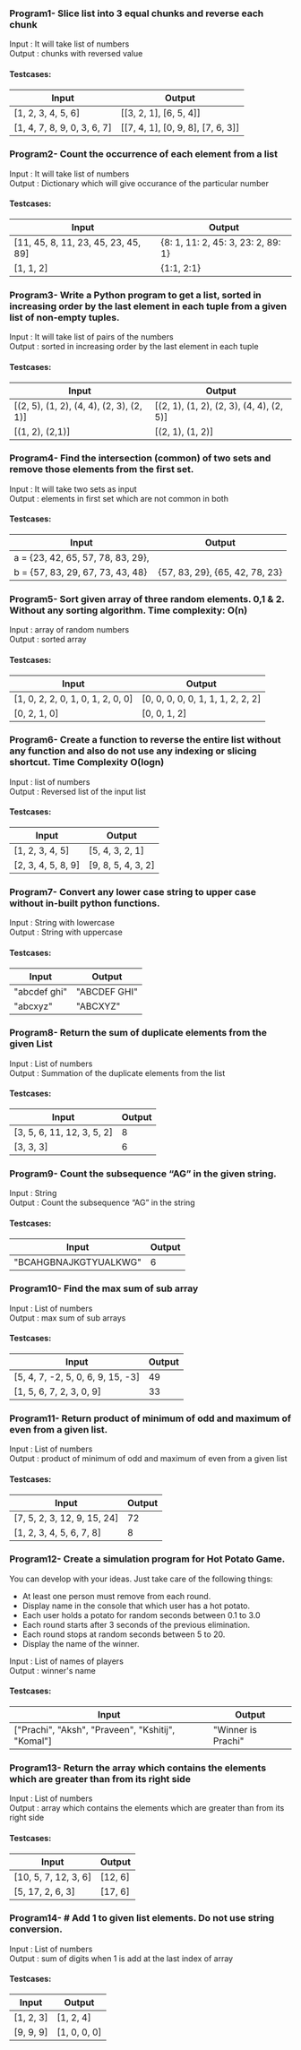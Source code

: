 ### Program1- Slice list into 3 equal chunks and reverse each chunk

Input : It will take list of numbers<br>
Output : chunks with reversed value

#### Testcases:

| Input | Output |
| ----- | ------ |
| [1, 2, 3, 4, 5, 6] | [[3, 2, 1], [6, 5, 4]] |
| [1, 4, 7, 8, 9, 0, 3, 6, 7] | [[7, 4, 1], [0, 9, 8], [7, 6, 3]] |

### Program2- Count the occurrence of each element from a list

Input : It will take list of numbers<br>
Output : Dictionary which will give occurance of the particular number

#### Testcases:

| Input | Output |
| ----- | ------ |
| [11, 45, 8, 11, 23, 45, 23, 45, 89] | {8: 1, 11: 2, 45: 3, 23: 2, 89: 1} |
| [1, 1, 2] | {1:1, 2:1} |

### Program3- Write a Python program to get a list, sorted in increasing order by the last element in each tuple from a given list of non-empty tuples.

Input : It will take list of pairs of the numbers<br>
Output : sorted in increasing order by the last element in each tuple

#### Testcases:

| Input | Output |
| ----- | ------ |
| [(2, 5), (1, 2), (4, 4), (2, 3), (2, 1)] | [(2, 1), (1, 2), (2, 3), (4, 4), (2, 5)] |
| [(1, 2), (2,1)] | [(2, 1), (1, 2)] |

### Program4- Find the intersection (common) of two sets and remove those elements from the first set.
Input : It will take two sets as input<br>
Output : elements in first set which are not common in both

#### Testcases:

| Input | Output |
| ----- | ------ |
| a =  {23, 42, 65, 57, 78, 83, 29},
 b =  {57, 83, 29, 67, 73, 43, 48} | {57, 83, 29}, {65, 42, 78, 23} |

### Program5- Sort given array of three random elements. 0,1 & 2. Without any sorting algorithm. Time complexity: O(n)
Input : array of random numbers<br>
Output : sorted array

#### Testcases:

| Input | Output |
| ----- | ------ |
| [1, 0, 2, 2, 0, 1, 0, 1, 2, 0, 0] | [0, 0, 0, 0, 0, 1, 1, 1, 2, 2, 2] |
| [0, 2, 1, 0] | [0, 0, 1, 2] |

### Program6- Create a function to reverse the entire list without any function and also do not use any indexing or slicing shortcut. Time Complexity O(logn)

Input : list of numbers<br>
Output : Reversed list of the input list

#### Testcases:

| Input | Output |
| ----- | ------ |
| [1, 2, 3, 4, 5] | [5, 4, 3, 2, 1] |
| [2, 3, 4, 5, 8, 9] | [9, 8, 5, 4, 3, 2] |


### Program7- Convert any lower case string to upper case without in-built python functions.
Input : String with lowercase<br>
Output : String with uppercase

#### Testcases:

| Input | Output |
| ----- | ------ |
| "abcdef ghi" | "ABCDEF GHI" |
| "abcxyz" | "ABCXYZ" |


### Program8- Return the sum of duplicate elements from the given List
Input : List of numbers<br>
Output : Summation of the duplicate elements from the list

#### Testcases:

| Input | Output |
| ----- | ------ |
| [3, 5, 6, 11, 12, 3, 5, 2] | 8 |
| [3, 3, 3] | 6 |


### Program9- Count the subsequence “AG” in the given string.

Input : String <br>
Output : Count the subsequence “AG” in the string

#### Testcases:

| Input | Output |
| ----- | ------ |
| "BCAHGBNAJKGTYUALKWG" | 6 |


### Program10- Find the max sum of sub array

Input : List of numbers <br>
Output : max sum of sub arrays

#### Testcases:

| Input | Output |
| ----- | ------ |
| [5, 4, 7, -2, 5, 0, 6, 9, 15, -3] | 49 |
| [1, 5, 6, 7, 2, 3, 0, 9] | 33 |


### Program11- Return product of minimum of odd and maximum of even from a given list.

Input : List of numbers <br>
Output : product of minimum of odd and maximum of even from a given list

#### Testcases:

| Input | Output |
| ----- | ------ |
| [7, 5,  2, 3, 12, 9, 15, 24] | 72 |
| [1, 2, 3, 4, 5, 6, 7, 8] | 8 |


### Program12- Create a simulation program for Hot Potato Game.
You can develop with your ideas. Just take care of the following things:<br>
- At least one person must remove from each round.<br>
- Display name in the console that which user has a hot potato.<br>
- Each user holds a potato for random seconds between 0.1 to 3.0<br>
- Each round starts after 3 seconds of the previous elimination.<br>
- Each round stops at random seconds between 5 to 20.<br>
- Display the name of the winner.<br>

Input : List of names of players <br>
Output : winner's name

#### Testcases:

| Input | Output |
| ----- | ------ |
| ["Prachi", "Aksh", "Praveen", "Kshitij", "Komal"] | "Winner is Prachi" |


### Program13- Return the array which contains the elements which are greater than from its right side

Input : List of numbers <br>
Output : array which contains the elements which are greater than from its right side

#### Testcases:

| Input | Output |
| ----- | ------ |
| [10, 5, 7, 12, 3, 6] | [12, 6] |
| [5, 17, 2, 6, 3] | [17, 6] |


### Program14- # Add 1 to given list elements. Do not use string conversion.

Input : List of numbers <br>
Output : sum of digits when 1 is add at the last index of array

#### Testcases:

| Input | Output |
| ----- | ------ |
| [1, 2, 3] | [1, 2, 4] |
| [9, 9, 9] | [1, 0, 0, 0] |